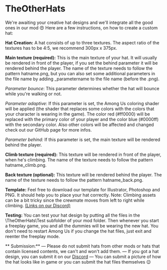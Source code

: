 # TheOtherHats
We're awaiting your creative hat designs and we'll integrate all the good ones in our mod  :heart_eyes:
Here are a few instructions, on how to create a custom hat:

**Hat Creation:**
 A hat consists of up to three textures. The aspect ratio of the textures has to be 4:5, we recommend 300px x 375px.

**Main texture (required):**
This is the main texture of your hat. It will usually be rendered in front of the player, if you set the behind parameter it will be rendered behind the player.
 The name of the texture needs to follow the pattern hatname.png, but you can also set some additional parameters in the file name by adding _parametername to the file name (before the .png).

*Parameter bounce*:
This parameter determines whether the hat will bounce while you're walking or not.

*Parameter adaptive*:
If this parameter is set, the Among Us coloring shader will be applied (the shader that replaces some colors with the colors that your character is wearing in the game). The color red (#ff0000) will be replaced with the primary color of your player and the color blue (#0000ff) with the secondary color. Also other colors will be affected and changed check out our GitHub page for more infos.

*Parameter behind:*
 If this parameter is set, the main texture will be rendered behind the player.

**Climb texture (required):**
This texture will be rendered in front of the player, when he's climbing.
The name of the texture needs to follow the pattern hatname_climb.png.

**Back texture (optional):**
This texture will be rendered behind the player.
The name of the texture needs to follow the pattern hatname_back.png.

**Template:**
Feel free to download our template for Illustrator, Photoshop and PNG. It should help you to place your hat correctly. Note: Climbing assets can be a bit tricky since the crewmate moves from left to right while climbing. [(Links on our Discord)](https://discord.com/channels/818086884089659412/838414132776140800/838423406654914572)

**Testing:**
You can test your hat design by putting all the files in the \TheOtherHats\Test subfolder of your mod folder. Then whenever you start a freeplay game, you and all the dummies will be wearing the new hat. You don't need to restart Among Us if you change the hat files, just exit and reenter the freeplay mode.

** Submission:**
— Please do not submit hats from other mods or hats that contain licensed contents, we can't and won't add them.
— If you got a hat design, you can submit it on our [Discord](https://discord.com/channels/818086884089659412/838414132776140800/838423406654914572)
— You can submit a picture of how the hat looks like in game or you can submit the hat files themselves :wink:
